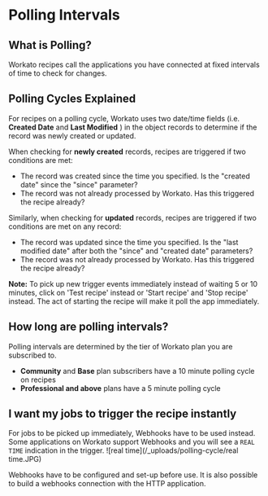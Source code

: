# Polling Intervals

## What is Polling? 
Workato recipes call the applications you have connected at fixed intervals of time to check for changes. 

## Polling Cycles Explained

For recipes on a polling cycle, Workato uses two date/time fields (i.e. **Created Date** and **Last Modified** ) in the object records to determine if the record was newly created or updated.

When checking for **newly created** records, recipes are triggered if two conditions are met:
  * The record was created since the time you specified. Is the "created date" since the "since" parameter?
  * The record was not already processed by Workato. Has this triggered the recipe already?

Similarly, when checking for **updated** records, recipes are triggered if two conditions are met on any record:
  * The record was updated since the time you specified. Is the "last modified date" after both the "since" and "created date" parameters?
  * The record was not already processed by Workato. Has this triggered the recipe already?

**Note:** To pick up new trigger events immediately instead of waiting 5 or 10 minutes, click on 'Test recipe' instead or 'Start recipe' and 'Stop recipe' instead. The act of starting the recipe will make it poll the app immediately.

## How long are polling intervals? 
Polling intervals are determined by the tier of Workato plan you are subscribed to. 
  * **Community** and **Base** plan subscribers have a 10 minute polling cycle on recipes
  * **Professional and above** plans have a 5 minute polling cycle

## I want my jobs to trigger the recipe instantly
For jobs to be picked up immediately, Webhooks have to be used instead. Some applications on Workato support Webhooks and you will see a `REAL TIME` indication in the trigger. 
![real time](/_uploads/polling-cycle/real time.JPG)

Webhooks have to be configured and set-up before use.
It is also possible to build a webhooks connection with the HTTP application.

